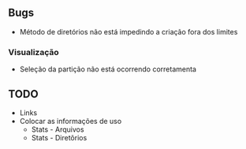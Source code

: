 ## Bugs
- Método de diretórios não está impedindo a criação fora dos limites

### Visualização
- Seleção da partição não está ocorrendo corretamenta

## TODO
- Links
- Colocar as informações de uso
  - Stats - Arquivos
  - Stats - Diretõrios